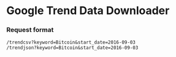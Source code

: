# Google Trend Data Downloader
### Request format
```
/trendcsv?keyword=Bitcoin&start_date=2016-09-03
/trendjson?keyword=Bitcoin&start_date=2016-09-03
```